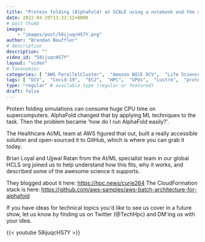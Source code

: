 ```yaml
---
title: "Protein folding (AlphaFold) at SCALE using a notebook and the cloud"
date: 2022-04-20T13:33:52+0000
# post thumb
images:
    - "images/post/58ijuqcHS7Y.png"
author: "Brendan Bouffler"
# description
description: ""
video_id: "58ijuqcHS7Y"
layout: "video"
# Taxonomies
categories: [ "AWS ParallelCluster",  "Amazon NICE DCV",  "Life Sciences", ]
tags: [ "DCV",  "Covid-19",  "EC2",  "HPC",  "GPUs",  "Lustre",  "protein folding",  "alphafold",  "vizualization",  "CPUs",  "virtualization",  "ParallelCluster",  "Schedulers",  "High Performance Computing",  "HCLS",  "Storage",  "supercomputing",  "techshorts", ]
type: "regular" # available type (regular or featured)
draft: false
---
```


Protein folding simulations can consume huge CPU time on supercomputers. AlphaFold changed that by applying ML techniques to the task. Then the problem became 'how do I run AlphaFold easily?'.

The Healthcare AI/ML team at AWS figured that out, built a really accessible solution and open-sourced it to GitHub, which is where you can grab it today.

Brian Loyal and Ujjwal Ratan from the AI/ML specialist team in our global HCLS org joined us to help understand how this fits, why it works, and described some of the awesome science it supports.

They blogged about it here: https://hpc.news/curie264
The CloudFormation stack is here: https://github.com/aws-samples/aws-batch-architecture-for-alphafold

If you have ideas for technical topics you'd like to see us cover in a future show, let us know by finding us on Twitter (@TechHpc) and DM'ing us with your idea.

{{< youtube 58ijuqcHS7Y >}}